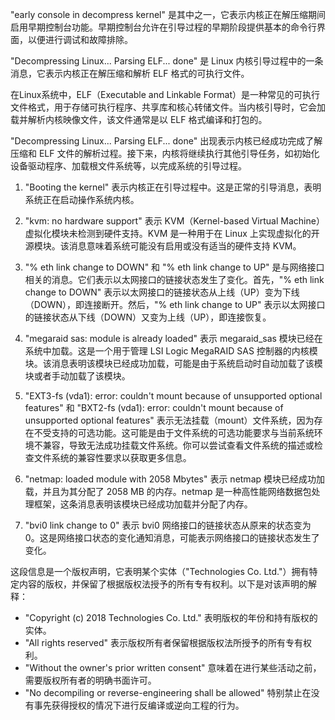 







"early console in decompress kernel" 是其中之一，它表示内核正在解压缩期间启用早期控制台功能。早期控制台允许在引导过程的早期阶段提供基本的命令行界面，以便进行调试和故障排除。



"Decompressing Linux... Parsing ELF... done" 是 Linux 内核引导过程中的一条消息，它表示内核正在解压缩和解析 ELF 格式的可执行文件。

在Linux系统中，ELF（Executable and Linkable Format）是一种常见的可执行文件格式，用于存储可执行程序、共享库和核心转储文件。当内核引导时，它会加载并解析内核映像文件，该文件通常是以 ELF 格式编译和打包的。



"Decompressing Linux... Parsing ELF... done" 出现表示内核已经成功完成了解压缩和 ELF 文件的解析过程。接下来，内核将继续执行其他引导任务，如初始化设备驱动程序、加载根文件系统等，以完成系统的引导过程。





1. "Booting the kernel" 表示内核正在引导过程中。这是正常的引导消息，表明系统正在启动操作系统内核。
2. "kvm: no hardware support" 表示 KVM（Kernel-based Virtual Machine）虚拟化模块未检测到硬件支持。KVM 是一种用于在 Linux 上实现虚拟化的开源模块。该消息意味着系统可能没有启用或没有适当的硬件支持 KVM。
3. "% eth link change to DOWN" 和 "% eth link change to UP" 是与网络接口相关的消息。它们表示以太网接口的链接状态发生了变化。首先，"% eth link change to DOWN" 表示以太网接口的链接状态从上线（UP）变为下线（DOWN），即连接断开。然后，"% eth link change to UP" 表示以太网接口的链接状态从下线（DOWN）又变为上线（UP），即连接恢复。





1. "megaraid sas: module is already loaded" 表示 megaraid_sas 模块已经在系统中加载。这是一个用于管理 LSI Logic MegaRAID SAS 控制器的内核模块。该消息表明该模块已经成功加载，可能是由于系统启动时自动加载了该模块或者手动加载了该模块。
2. "EXT3-fs (vda1): error: couldn't mount because of unsupported optional features" 和 "BXT2-fs (vda1): error: couldn't mount because of unsupported optional features" 表示无法挂载（mount）文件系统，因为存在不受支持的可选功能。这可能是由于文件系统的可选功能要求与当前系统环境不兼容，导致无法成功挂载文件系统。你可以尝试查看文件系统的描述或检查文件系统的兼容性要求以获取更多信息。
3. "netmap: loaded module with 2058 Mbytes" 表示 netmap 模块已经成功加载，并且为其分配了 2058 MB 的内存。netmap 是一种高性能网络数据包处理框架，这条消息表明该模块已经成功加载并分配了内存。
4. "bvi0 link change to 0" 表示 bvi0 网络接口的链接状态从原来的状态变为 0。这是网络接口状态的变化通知消息，可能表示网络接口的链接状态发生了变化。



这段信息是一个版权声明，它表明某个实体（"Technologies Co. Ltd."）拥有特定内容的版权，并保留了根据版权法授予的所有专有权利。以下是对该声明的解释：

- "Copyright (c) 2018 Technologies Co. Ltd." 表明版权的年份和持有版权的实体。
- "All rights reserved" 表示版权所有者保留根据版权法所授予的所有专有权利。
- "Without the owner's prior written consent" 意味着在进行某些活动之前，需要版权所有者的明确书面许可。
- "No decompiling or reverse-engineering shall be allowed" 特别禁止在没有事先获得授权的情况下进行反编译或逆向工程的行为。